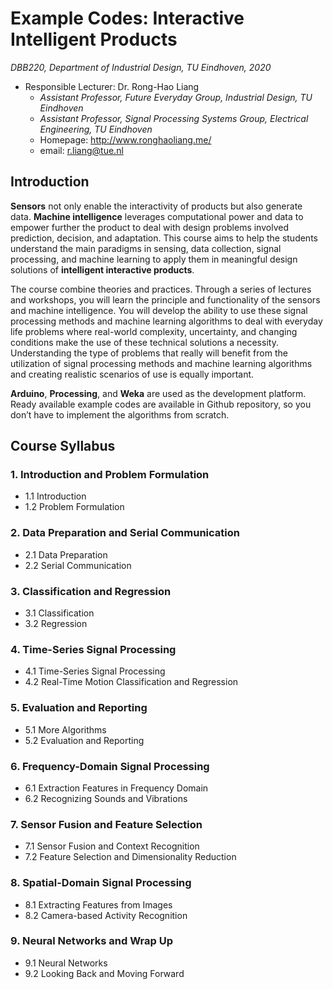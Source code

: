 # Example Codes: Interactive Intelligent Products
_DBB220, Department of Industrial Design, TU Eindhoven, 2020_

* Responsible Lecturer: Dr. Rong-Hao Liang
  * _Assistant Professor, Future Everyday Group, Industrial Design, TU Eindhoven_
  * _Assistant Professor, Signal Processing Systems Group, Electrical Engineering, TU Eindhoven_
  * Homepage: http://www.ronghaoliang.me/
  * email: r.liang@tue.nl


## Introduction

**Sensors** not only enable the interactivity of products but also generate data. **Machine intelligence** leverages computational power and data to empower further the product to deal with design problems involved prediction, decision, and adaptation. This course aims to help the students understand the main paradigms in sensing, data collection, signal processing, and machine learning to apply them in meaningful design solutions of **intelligent interactive products**.

The course combine theories and practices. Through a series of lectures and workshops, you will learn the principle and functionality of the sensors and machine intelligence. You will develop the ability to use these signal processing methods and machine learning algorithms to deal with everyday life problems where real-world complexity, uncertainty, and changing conditions make the use of these technical solutions a necessity. Understanding the type of problems that really will benefit from the utilization of signal processing methods and machine learning algorithms and creating realistic scenarios of use is equally important.

**Arduino**, **Processing**, and **Weka** are used as the development platform. Ready available example codes are available in Github repository, so you don’t have to implement the algorithms from scratch.

## Course Syllabus

### 1. Introduction and Problem Formulation
* 1.1 Introduction 
* 1.2 Problem Formulation

### 2. Data Preparation and Serial Communication
* 2.1 Data Preparation
* 2.2 Serial Communication

### 3. Classification and Regression
* 3.1 Classification
* 3.2 Regression

### 4. Time-Series Signal Processing
* 4.1 Time-Series Signal Processing
* 4.2 Real-Time Motion Classification and Regression

### 5. Evaluation and Reporting
* 5.1 More Algorithms
* 5.2 Evaluation and Reporting

### 6. Frequency-Domain Signal Processing
* 6.1 Extraction Features in Frequency Domain
* 6.2 Recognizing Sounds and Vibrations

### 7. Sensor Fusion and Feature Selection
* 7.1 Sensor Fusion and Context Recognition
* 7.2 Feature Selection and Dimensionality Reduction

### 8. Spatial-Domain Signal Processing
* 8.1 Extracting Features from Images
* 8.2 Camera-based Activity Recognition

### 9. Neural Networks and Wrap Up
* 9.1 Neural Networks
* 9.2 Looking Back and Moving Forward

